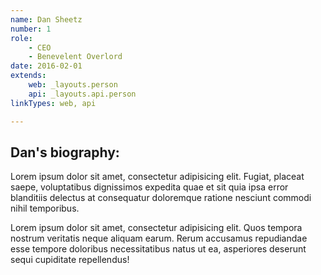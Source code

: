 ```yaml
---
name: Dan Sheetz
number: 1
role:
    - CEO
    - Benevelent Overlord
date: 2016-02-01
extends:
    web: _layouts.person
    api: _layouts.api.person
linkTypes: web, api

---
```


## Dan's biography:

Lorem ipsum dolor sit amet, consectetur adipisicing elit. Fugiat, placeat saepe, voluptatibus dignissimos expedita quae et sit quia ipsa error blanditiis delectus at consequatur doloremque ratione nesciunt commodi nihil temporibus.

Lorem ipsum dolor sit amet, consectetur adipisicing elit. Quos tempora nostrum veritatis neque aliquam earum. Rerum accusamus repudiandae esse tempore doloribus necessitatibus natus ut ea, asperiores deserunt sequi cupiditate repellendus!
